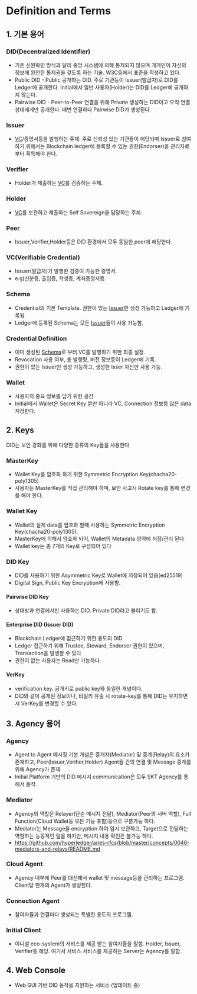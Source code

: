 # Definition and Terms

## 1. 기본 용어

### DID(Decentralized Identifier)
 - 기존 신원확인 방식과 달리 중앙 시스템에 의해 통제되지 않으며 개개인이 자신의 정보에 완전한 통제권을 갖도록 하는 기술. W3C등에서 표준을 작성하고 있다.
 - Public DID - Public 공개하는 DID. 주로 기관등이 Issuer(발급자)로 DID를 Ledger에 공개한다. Initial에서 일반 사용자(Holder)는 DID를 Ledger에 공개하지 않는다.
 - Pairwise DID - Peer-to-Peer 연결을 위해 Private 생성하는 DID이고 오직 연결 상대에게만 공개한다. 매번 연결하다 Pairwise DID가 생성된다.  

### Issuer
 - [VC](#vcverifiable-credential)/증명서등을 발행하는 주체. 주로 신뢰성 있는 기관들이 해당되며 Issuer로 참여하기 위해서는 Blockchain ledger에 등록할 수 있는 권한(Endorser)을 관리자로 부터 획득해야 한다.
 
### Verifier
 - Holder가 제출하는 [VC](#vcverifiable-credential)를 검증하는 주체. 

### Holder
 - [VC](#vcverifiable-credential)를 보관하고 제출하는 Self Sovereign을 담당하는 주체.
 
### Peer
 - Issuer,Verifier,Holder등은 DID 환경에서 모두 동일한 peer에 해당한다.
 
### VC(Verifiable Credential)
 - Issuer(발급자)가 발행한 검증이 가능한 증명서.
 - e.g)신분증, 출입증, 학생증, 계좌증명서등.

### Schema
 - Credential의 기본 Template. 권한이 있는 [Issuer](#issuer)만 생성 가능하고 Ledger에 기록됨. 
 - Ledger에 등록된 Schema는 모든 [Issuer](#issuer)들이 사용 가능함.
 
### Credential Definition
 - 이미 생성된 [Schema](#schema)로 부터 VC를 발행하기 위한 최종 설정.
 - Revocation 사용 여부, 총 발행량, 버전 정보등이 Ledger에 기록.
 - 권한이 있는 Issuer만 생성 가능하고, 생성한 Isser 자신만 사용 가능.

### Wallet
 - 사용자의 중요 정보를 담기 위한 공간.
 - Initial에서 Wallet은 Secret Key 뿐만 아니라 VC, Connection 정보등 많은 data 저장한다.
 

## 2. Keys
DID는 보안 강화를 위해 다양한 종류의 Key들을 사용한다

### MasterKey
 - Wallet Key을 암호화 하기 위한 Symmetric Encryption Key(chacha20-poly1305)
 - 사용자는 MasterKey를 직접 관리해야 하며, 보안 사고시 Rotate key를 통해 변경를 해야 한다. 
 
### Wallet Key
 - Wallet의 실제 data를 암호화 할때 사용하는 Symmetric Encryption Key(chacha20-poly1305).
 - MasterKey에 의해서 암호화 되어, Wallet의 Metadata 영역에 저장/관리 된다
 - Wallet key는 총 7개의 Key로 구성되어 있다
 
### DID Key
 - DID를 사용하기 위한 Asymmetric Key로 Wallet에 저장되어 있음(ed25519)
 - Digital Sign, Public Key Encryption에 사용함.
 
#### Pairwise DID Key
 - 상대방과 연결에서만 사용하는 DID. Private DID라고 불리기도 함.
 
#### Enterprise DID (Issuer DID)
 - Blockchain Ledger에 접근하기 위한 용도의 DID
 - Ledger 접근하기 위해 Trustee, Steward, Endorser 권한이 있으며, Transaction을 발생할 수 있다
 - 권한이 없는 사용자는 Read만 가능하다.  
 
#### VerKey
 - verification key. 공개키로 public key와 동일한 개념이다.
 - DID와 같이 공개된 정보이나, 비밀키 유출 시 rotate-key를 통해 DID는 유지하면서 VerKey를 변경할 수 있다.
   
## 3. Agency 용어
### Agency
 - Agent to Agent 메시징 기본 개념은 중개자(Mediator) 및 중계(Relay)의 요소가 존재하고, Peer(Issuer,Verifier,Holder) Agent들 간의 연결 및 Message 중계를 위해 Agency가 존재. 
 - Initial Platform 기반의 DID 메시지 communication은 모두 SKT Agency를 통해서 동작.
 
### Mediator
  - Agency의 역할은 Relayer(단순 메시지 전달), Mediator(Peer의 서버 역할), Full Function(Cloud Wallet등 모든 기능 포함)등으로 구분가능 하다.
  - Mediator는 Message을 encryption 하여 임시 보관하고, Target으로 전달하는 역할하는 능동적인 일을 하지만, 메시지 내용 확인은 불가능 하다.
  - https://github.com/hyperledger/aries-rfcs/blob/master/concepts/0046-mediators-and-relays/README.md
  
### Cloud Agent
 - Agency 내부에 Peer를 대신해서 wallet 및 message등을 관리하는 프로그램. Client당 한개의 Agent가 생성된다.

### Connection Agent
 - 참여자들과 연결마다 생성되는 특별한 용도의 프로그램.

### Initial Client
 - 이니셜 eco-system의 서비스를 제공 받는 참여자들을 말함. Holder, Issuer, Verifier등 해당. 여기서 서비스 서비스를 제공하는 Server는 Agency를 말함.
 
## 4. Web Console
 - Web GUI 기반 DID 동작을 지원하는 서비스 (업데이트 중)


 
 

